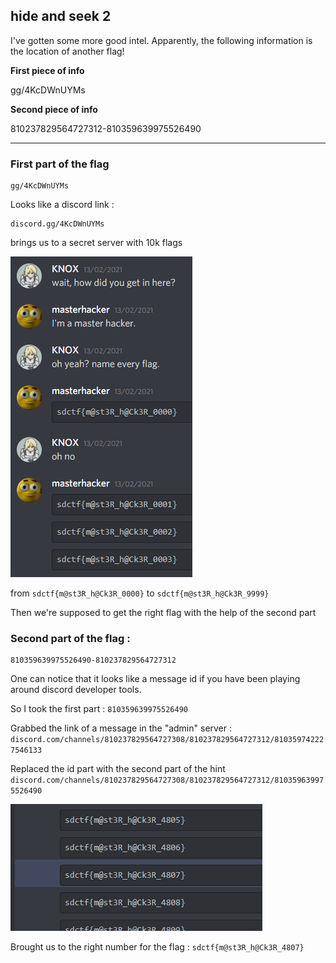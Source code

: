 ## hide and seek 2

I've gotten some more good intel. Apparently, the following information is the location of another flag!

**First piece of info**

gg/4KcDWnUYMs

**Second piece of info**

810237829564727312-810359639975526490

---------------------------------

### First part of the flag

    gg/4KcDWnUYMs

Looks like a discord link :

    discord.gg/4KcDWnUYMs

brings us to a secret server with 10k flags

![screen of the server](media/master_hacker.png)

from `sdctf{m@st3R_h@Ck3R_0000}` to `sdctf{m@st3R_h@Ck3R_9999}`

Then we're supposed to get the right flag with the help of the second part

### Second part of the flag :

    810359639975526490-810237829564727312

One can notice that it looks like a message id if you have been playing around discord developer tools.

So I took the first part : `810359639975526490`

Grabbed the link of a message in the "admin" server : `discord.com/channels/810237829564727308/810237829564727312/810359742227546133`

Replaced the id part with the second part of the hint `discord.com/channels/810237829564727308/810237829564727312/810359639975526490`

![flag](media/flag.png)

Brought us to the right number for the flag : `sdctf{m@st3R_h@Ck3R_4807}`
